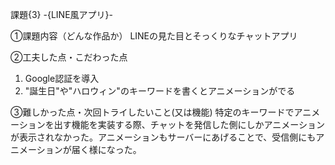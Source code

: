 課題{3} -{LINE風アプリ}-

①課題内容（どんな作品か）
LINEの見た目とそっくりなチャットアプリ

②工夫した点・こだわった点
1. Google認証を導入
2. "誕生日"や"ハロウィン"のキーワードを書くとアニメーションがでる

③難しかった点・次回トライしたいこと(又は機能)
特定のキーワードでアニメーションを出す機能を実装する際、チャットを発信した側にしかアニメーションが表示されなかった。アニメーションもサーバーにあげることで、受信側にもアニメーションが届く様になった。
